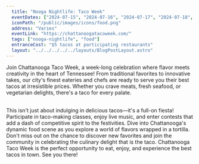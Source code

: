 ```yaml
---
  title: "Nooga Nightlife: Taco Week"
  eventDates: ["2024-07-15", "2024-07-16", "2024-07-17", "2024-07-18", "2024-07-19", "2024-07-20", "2024-07-21"]
  iconPath: "/public/images/icons/food.png"
  address: "Varies"
  eventLink: "https://chattanoogatacoweek.com/"
  tags: ["nooga-nightlife", "food"]
  entranceCost: "$5 tacos at participating restaurants"
  layout: "../../../../../layouts/BlogPostLayout.astro"
---
```

Join Chattanooga Taco Week, a week-long celebration where flavor meets creativity in the heart of Tennessee! From traditional favorites to innovative takes, our city's finest eateries and chefs are ready to serve you their best tacos at irresistible prices. Whether you crave meats, fresh seafood, or vegetarian delights, there's a taco for every palate.

<br>
This isn't just about indulging in delicious tacos—it's a full-on fiesta! Participate in taco-making classes, enjoy live music, and enter contests that add a dash of competitive spirit to the festivities. Dive into Chattanooga's dynamic food scene as you explore a world of flavors wrapped in a tortilla.

<br>
Don't miss out on the chance to discover new favorites and join the community in celebrating the culinary delight that is the taco. Chattanooga Taco Week is the perfect opportunity to eat, enjoy, and experience the best tacos in town. See you there!